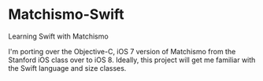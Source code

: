 Matchismo-Swift
===============

Learning Swift with Matchismo

I'm porting over the Objective-C, iOS 7 version of Matchismo from the Stanford iOS class over to iOS 8. Ideally, this project will get me familiar with the Swift language and size classes.
